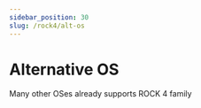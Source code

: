 ```yaml
---
sidebar_position: 30
slug: /rock4/alt-os
---
```


# Alternative OS

Many other OSes already supports ROCK 4 family

<!-- <DocCardList /> -->
